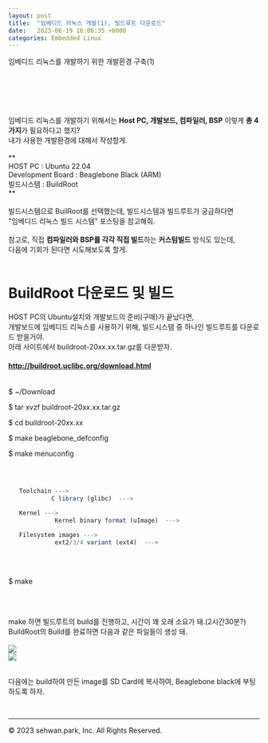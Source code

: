 ```yaml
---
layout: post
title:  "임베디드 리눅스 개발(1), 빌드루트 다운로드"
date:   2023-06-19 16:06:35 +0000
categories: Embedded Linux
---
```

임베디드 리눅스를 개발하기 위한 개발환경 구축(1)<br>
# 　

임베디드 리눅스를 개발하기 위해서는 **Host PC, 개발보드, 컴파일러, BSP** 이렇게 **총 4가지**가 필요하다고 했지?<br>
내가 사용한 개발환경에 대해서 작성할게.<br>
<br>
**<br>
HOST PC : Ubuntu 22.04<br>
Development Board : Beaglebone Black (ARM)<br>
빌드시스템 : BuildRoot<br>
**<br>
<br>
빌드시스템으로 BuilRoot를 선택했는데, 빌드시스템과 빌드루트가 궁금하다면<br>
"임베디드 리눅스 빌드 시스템" 포스팅을 참고해줘.<br>
<br>
참고로, 직접 **컴파일러와 BSP를 각각 직접 빌드**하는 **커스텀빌드** 방식도 있는데,<br>
다음에 기회가 된다면 시도해보도록 할게.<br>
<br>



# BuildRoot 다운로드 및 빌드
HOST PC의 Ubuntu설치와 개발보드의 준비(구매)가 끝났다면,<br>
개발보드에 임베디드 리눅스를 사용하기 위해, 빌드시스템 중 하나인 빌드루트를 다운로드 받을거야.<br>
아래 사이트에서 buildroot-20xx.xx.tar.gz를 다운받자.<br>

#### http://buildroot.uclibc.org/download.html<br>
<br>
 $ ~/Download 

 $ tar xvzf buildroot-20xx.xx.tar.gz 

 $ cd buildroot-20xx.xx

 $ make beaglebone_defconfig

 $ make menuconfig

<br>


```javascript
   
   Toolchain --->
            C library (glibc)  ---> 

   Kernel --->
             Kernel binary format (uImage)  --->

   Filesystem images --->
             ext2/3/4 variant (ext4)  --->

```
<br>
<br>

 $ make

<br>
<br>

make 하면 빌드루트의 build를 진행하고, 시간이 꽤 오래 소요가 돼.(2시간30분?) <br>
BuildRoot의 Build를 완료하면 다음과 같은 파일들이 생성 돼. <br>
<br>
<img src="/img/230619/buildroot_make.png"><br>
<img src="/img/230619/buildroot_make2.png"><br>
<br>

다음에는 build하여 만든 image를 SD Card에 복사하여, Beaglebone black에 부팅하도록 하자.<br>

<br>


- - -
© 2023 sehwan.park, Inc. All Rights Reserved.




[jekyll-docs]: https://jekyllrb.com/docs/home
[jekyll-gh]:   https://github.com/jekyll/jekyll
[jekyll-talk]: https://talk.jekyllrb.com/
